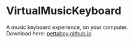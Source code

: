 # VirtualMusicKeyboard

A music keyboard experience, on your computer.\
Download here: [pettaboy.github.io](https://pettaboy.github.io)
